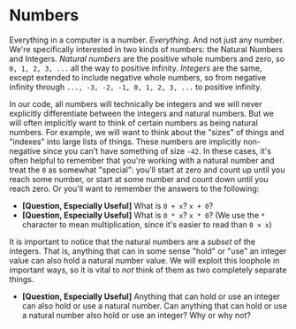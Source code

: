 # Numbers

Everything in a computer is a number.  *Everything*.  And not just any number.
We're specifically interested in two kinds of numbers: the Natural Numbers and
Integers.  *Natural numbers* are the positive whole numbers and zero, so
`0, 1, 2, 3, ...` all the way to positive infinity.  *Integers* are the same,
except extended to include negative whole numbers, so from negative infinity
through `..., -3, -2, -1, 0, 1, 2, 3, ...` to positive infinity.

In our code, all numbers will technically be integers and we will never
explicitly differentiate between the integers and natural numbers.  But we will
often implicitly want to think of certain numbers as being natural numbers.  For
example, we will want to think about the "sizes" of things and "indexes" into
large lists of things.  These numbers are implicitly non-negative since you
can't have something of size `-42`.  In these cases, it's often helpful to
remember that you're working with a natural number and treat the `0` as somewhat
"special": you'll start at zero and count up until you reach some number, or
start at some number and count down until you reach zero.  Or you'll want to
remember the answers to the following:

* **[Question, Especially Useful]** What is `0 + x`?  `x + 0`?
* **[Question, Especially Useful]** What is `0 * x`?  `x * 0`? (We use the `*`
  character to mean multiplication, since it's easier to read than `0 × x`)

It is important to notice that the natural numbers are a *subset* of the
integers.  That is, anything that can in some sense "hold" or "use" an integer
value can also hold a natural number value.  We will exploit this loophole in
important ways, so it is vital to *not* think of them as two completely separate
things.

* **[Question, Especially Useful]** Anything that can hold or use an integer can
  also hold or use a natural number.  Can anything that can hold or use a
  natural number also hold or use an integer?  Why or why not?
